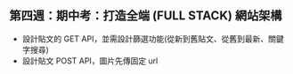 ## 第四週：期中考：打造全端 (FULL STACK) 網站架構

- 設計貼文的 GET API，並需設計篩選功能(從新到舊貼文、從舊到最新、關鍵字搜尋)
- 設計貼文 POST API，圖片先傳固定 url
